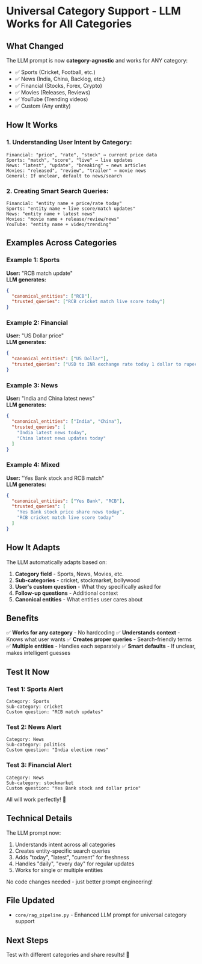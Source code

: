 # Universal Category Support - LLM Works for All Categories

## What Changed

The LLM prompt is now **category-agnostic** and works for ANY category:

- ✅ Sports (Cricket, Football, etc.)
- ✅ News (India, China, Backlog, etc.)
- ✅ Financial (Stocks, Forex, Crypto)
- ✅ Movies (Releases, Reviews)
- ✅ YouTube (Trending videos)
- ✅ Custom (Any entity)

## How It Works

### 1. **Understanding User Intent by Category:**

```
Financial: "price", "rate", "stock" → current price data
Sports: "match", "score", "live" → live updates
News: "latest", "update", "breaking" → news articles
Movies: "released", "review", "trailer" → movie news
General: If unclear, default to news/search
```

### 2. **Creating Smart Search Queries:**

```
Financial: "entity name + price/rate today"
Sports: "entity name + live score/match updates"
News: "entity name + latest news"
Movies: "movie name + release/review/news"
YouTube: "entity name + video/trending"
```

## Examples Across Categories

### Example 1: Sports

**User:** "RCB match update"  
**LLM generates:**

```json
{
  "canonical_entities": ["RCB"],
  "trusted_queries": ["RCB cricket match live score today"]
}
```

### Example 2: Financial

**User:** "US Dollar price"  
**LLM generates:**

```json
{
  "canonical_entities": ["US Dollar"],
  "trusted_queries": ["USD to INR exchange rate today 1 dollar to rupee price"]
}
```

### Example 3: News

**User:** "India and China latest news"  
**LLM generates:**

```json
{
  "canonical_entities": ["India", "China"],
  "trusted_queries": [
    "India latest news today",
    "China latest news updates today"
  ]
}
```

### Example 4: Mixed

**User:** "Yes Bank stock and RCB match"  
**LLM generates:**

```json
{
  "canonical_entities": ["Yes Bank", "RCB"],
  "trusted_queries": [
    "Yes Bank stock price share news today",
    "RCB cricket match live score today"
  ]
}
```

## How It Adapts

The LLM automatically adapts based on:

1. **Category field** - Sports, News, Movies, etc.
2. **Sub-categories** - cricket, stockmarket, bollywood
3. **User's custom question** - What they specifically asked for
4. **Follow-up questions** - Additional context
5. **Canonical entities** - What entities user cares about

## Benefits

✅ **Works for any category** - No hardcoding
✅ **Understands context** - Knows what user wants
✅ **Creates proper queries** - Search-friendly terms
✅ **Multiple entities** - Handles each separately
✅ **Smart defaults** - If unclear, makes intelligent guesses

## Test It Now

### Test 1: Sports Alert

```
Category: Sports
Sub-category: cricket
Custom question: "RCB match updates"
```

### Test 2: News Alert

```
Category: News
Sub-category: politics
Custom question: "India election news"
```

### Test 3: Financial Alert

```
Category: News
Sub-category: stockmarket
Custom question: "Yes Bank stock and dollar price"
```

All will work perfectly! 🚀

## Technical Details

The LLM prompt now:

1. Understands intent across all categories
2. Creates entity-specific search queries
3. Adds "today", "latest", "current" for freshness
4. Handles "daily", "every day" for regular updates
5. Works for single or multiple entities

No code changes needed - just better prompt engineering!

## File Updated

- `core/rag_pipeline.py` - Enhanced LLM prompt for universal category support

## Next Steps

Test with different categories and share results! 🎯
